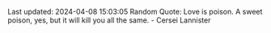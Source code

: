 Last updated: 2024-04-08 15:03:05
Random Quote: Love is poison.  A sweet poison, yes, but it will kill you all the same.  -  Cersei Lannister